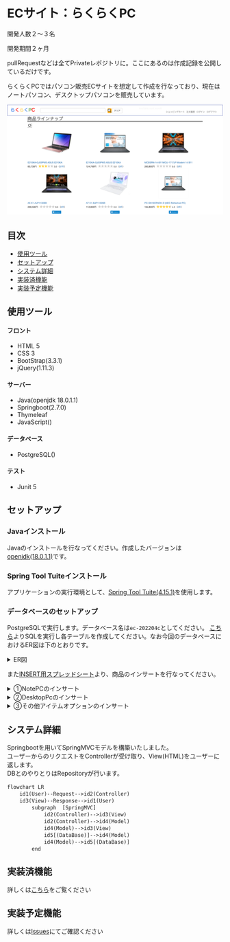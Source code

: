 # ECサイト：らくらくPC

開発人数２〜３名

開発期間２ヶ月

pullRequestなどは全てPrivateレポジトリに。ここにあるのは作成記録を公開しているだけです。

らくらくPCではパソコン販売ECサイトを想定して作成を行なっており、現在はノートパソコン、デスクトップパソコンを販売しています。  

![ノートPC販売画面](/document/ノートPC販売画面.png)

## 目次
- [使用ツール](#使用ツール)
- [セットアップ](#セットアップ)
- [システム詳細](#システム詳細)
- [実装済機能](#実装済機能)
- [実装予定機能](#実装予定機能)

## 使用ツール
#### フロント
- HTML 5
- CSS 3
- BootStrap(3.3.1)
- jQuery(1.11.3)
#### サーバー
- Java(openjdk 18.0.1.1)
- Springboot(2.7.0)
- Thymeleaf
- JavaScript()
#### データベース
- PostgreSQL()
#### テスト
- Junit 5

## セットアップ

### Javaインストール
Javaのインストールを行なってください。作成したバージョンは[openjdk(18.0.1.1)](https://jdk.java.net/18/)です。

### Spring Tool Tuiteインストール
アプリケーションの実行環境として、[Spring Tool Tuite(4.15.1)](https://spring.io/tools)を使用します。

### データベースのセットアップ
PostgreSQLで実行します。データベース名は`ec-202204c`としてください。
[こちら](https://docs.google.com/document/d/1zNUTxA2tU4yPibrzuUVojuntrzlo78_AwRJe8CPCkKs/edit)よりSQLを実行し各テーブルを作成してください。なお今回のデータベースにおけるER図は下のとおりです。

<details>

<summary>ER図</summary>

![ERpc](/document/ER図.svg)

</details>

また[INSERT用スプレッドシート](https://docs.google.com/spreadsheets/d/1m0JlAFQ0rJIVU2larTafdDufp1nKnCA5e9ZjwnLruVQ/edit#gid=974798405)より、商品のインサートを行なってください。

<details>

<summary>①NotePCのインサート</summary>

<br />

![DBインサート](/document/DBインサート.png)

</details>

<details>

<br />

<summary>②DesktopPcのインサート</summary>

![DesktopPcインサート](/document/DesktopPcインサート.png)

</details>

<details>

<br />

<summary>③その他アイテムオプションのインサート</summary>

![他インサート](/document/他インサート.png)

</details>

## システム詳細
Springbootを用いてSpringMVCモデルを構築いたしました。  
ユーザーからのリクエストをControllerが受け取り、View(HTML)をユーザーに返します。  
DBとのやりとりはRepositoryが行います。

```mermaid
flowchart LR
    id1(User)--Request-->id2(Controller)
    id3(View)--Response-->id1(User)
        subgraph  [SpringMVC]
            id2(Controller)-->id3(View)
            id2(Controller)-->id4(Model)
            id4(Model)-->id3(View)
            id5[(DataBase)]-->id4(Model)
            id4(Model)-->id5[(DataBase)]
        end
```

## 実装済機能

詳しくは[こちら](実装済機能一覧.md)をご覧ください

## 実装予定機能

詳しくは[Issues](https://github.com/rpentry202204w/ec-202204c/issues?q=is%3Aopen+is%3Aissue)にてご確認ください

